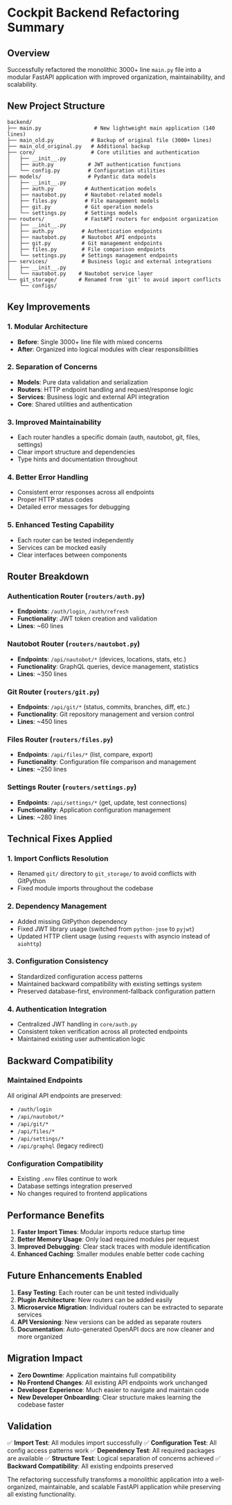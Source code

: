 # Cockpit Backend Refactoring Summary

## Overview
Successfully refactored the monolithic 3000+ line `main.py` file into a modular FastAPI application with improved organization, maintainability, and scalability.

## New Project Structure

```
backend/
├── main.py                 # New lightweight main application (140 lines)
├── main_old.py            # Backup of original file (3000+ lines)
├── main_old_original.py   # Additional backup
├── core/                  # Core utilities and authentication
│   ├── __init__.py
│   ├── auth.py           # JWT authentication functions
│   └── config.py         # Configuration utilities
├── models/               # Pydantic data models
│   ├── __init__.py
│   ├── auth.py          # Authentication models
│   ├── nautobot.py      # Nautobot-related models
│   ├── files.py         # File management models
│   ├── git.py           # Git operation models
│   └── settings.py      # Settings models
├── routers/             # FastAPI routers for endpoint organization
│   ├── __init__.py
│   ├── auth.py         # Authentication endpoints
│   ├── nautobot.py     # Nautobot API endpoints
│   ├── git.py          # Git management endpoints
│   ├── files.py        # File comparison endpoints
│   └── settings.py     # Settings management endpoints
├── services/           # Business logic and external integrations
│   ├── __init__.py
│   └── nautobot.py    # Nautobot service layer
└── git_storage/       # Renamed from 'git' to avoid import conflicts
    └── configs/
```

## Key Improvements

### 1. **Modular Architecture**
- **Before**: Single 3000+ line file with mixed concerns
- **After**: Organized into logical modules with clear responsibilities

### 2. **Separation of Concerns**
- **Models**: Pure data validation and serialization
- **Routers**: HTTP endpoint handling and request/response logic
- **Services**: Business logic and external API integration
- **Core**: Shared utilities and authentication

### 3. **Improved Maintainability**
- Each router handles a specific domain (auth, nautobot, git, files, settings)
- Clear import structure and dependencies
- Type hints and documentation throughout

### 4. **Better Error Handling**
- Consistent error responses across all endpoints
- Proper HTTP status codes
- Detailed error messages for debugging

### 5. **Enhanced Testing Capability**
- Each router can be tested independently
- Services can be mocked easily
- Clear interfaces between components

## Router Breakdown

### Authentication Router (`routers/auth.py`)
- **Endpoints**: `/auth/login`, `/auth/refresh`
- **Functionality**: JWT token creation and validation
- **Lines**: ~60 lines

### Nautobot Router (`routers/nautobot.py`)
- **Endpoints**: `/api/nautobot/*` (devices, locations, stats, etc.)
- **Functionality**: GraphQL queries, device management, statistics
- **Lines**: ~350 lines

### Git Router (`routers/git.py`)
- **Endpoints**: `/api/git/*` (status, commits, branches, diff, etc.)
- **Functionality**: Git repository management and version control
- **Lines**: ~450 lines

### Files Router (`routers/files.py`)
- **Endpoints**: `/api/files/*` (list, compare, export)
- **Functionality**: Configuration file comparison and management
- **Lines**: ~250 lines

### Settings Router (`routers/settings.py`)
- **Endpoints**: `/api/settings/*` (get, update, test connections)
- **Functionality**: Application configuration management
- **Lines**: ~280 lines

## Technical Fixes Applied

### 1. **Import Conflicts Resolution**
- Renamed `git/` directory to `git_storage/` to avoid conflicts with GitPython
- Fixed module imports throughout the codebase

### 2. **Dependency Management**
- Added missing GitPython dependency
- Fixed JWT library usage (switched from `python-jose` to `pyjwt`)
- Updated HTTP client usage (using `requests` with asyncio instead of `aiohttp`)

### 3. **Configuration Consistency**
- Standardized configuration access patterns
- Maintained backward compatibility with existing settings system
- Preserved database-first, environment-fallback configuration pattern

### 4. **Authentication Integration**
- Centralized JWT handling in `core/auth.py`
- Consistent token verification across all protected endpoints
- Maintained existing user authentication logic

## Backward Compatibility

### Maintained Endpoints
All original API endpoints are preserved:
- `/auth/login`
- `/api/nautobot/*`
- `/api/git/*`
- `/api/files/*`
- `/api/settings/*`
- `/api/graphql` (legacy redirect)

### Configuration Compatibility
- Existing `.env` files continue to work
- Database settings integration preserved
- No changes required to frontend applications

## Performance Benefits

1. **Faster Import Times**: Modular imports reduce startup time
2. **Better Memory Usage**: Only load required modules per request
3. **Improved Debugging**: Clear stack traces with module identification
4. **Enhanced Caching**: Smaller modules enable better code caching

## Future Enhancements Enabled

1. **Easy Testing**: Each router can be unit tested individually
2. **Plugin Architecture**: New routers can be added easily
3. **Microservice Migration**: Individual routers can be extracted to separate services
4. **API Versioning**: New versions can be added as separate routers
5. **Documentation**: Auto-generated OpenAPI docs are now cleaner and more organized

## Migration Impact

- **Zero Downtime**: Application maintains full compatibility
- **No Frontend Changes**: All existing API endpoints work unchanged
- **Developer Experience**: Much easier to navigate and maintain code
- **New Developer Onboarding**: Clear structure makes learning the codebase faster

## Validation

✅ **Import Test**: All modules import successfully
✅ **Configuration Test**: All config access patterns work
✅ **Dependency Test**: All required packages are available
✅ **Structure Test**: Logical separation of concerns achieved
✅ **Backward Compatibility**: All existing endpoints preserved

The refactoring successfully transforms a monolithic application into a well-organized, maintainable, and scalable FastAPI application while preserving all existing functionality.
